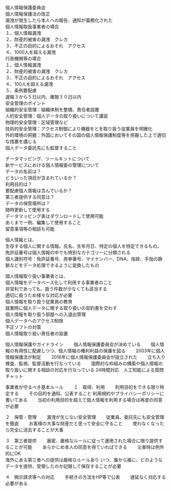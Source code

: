 個人情報保護委員会  
個人情報保護法の改正  
漏洩が発生したら本人への報告、通知が義務化された  
個人情報取扱事業者の場合    
１、個人情報漏洩  
２、財産的被害の漏洩　クレカ  
３、不正の目的によるおそれ　アクセス  
４、1000人を超える漏洩  
行政機関等の場合  
１、個人情報漏洩  
２、財産的被害の漏洩　クレカ  
３、不正の目的によるおそれ　アクセス  
４、100人を超える漏洩  
５、条例要配慮  
速報３から５日以内、確報３０日以内  
安全管理のポイント  
組織的安全管理：組織体制を整備、責任者設置  
人的安全管理：個人データの取り扱いについて講習  
物理的安全管理：区域管理など  
技術的安全管理：アクセス制御により機器をとを取り扱う従業員を明確化  
外的環境の把握：外国においてその国の個人情報保護制度等を把握した上で適切な措置を講じる  
個人データ委託先にも監督すること  

データマッピング、ツールキットについて  
新サービスにおける個人情報委の管理について  
データの名前は？  
どういった項目が含まれているか？  
利用目的は？  
要配慮個人情報は含んでいるか？  
第三者提供する同意は？  
データの保管場所は？  
随時更新して使用する  
データマッピング表はダウンロードして使用可能  
あくまで一例、編集して使用すること  
留意事項等の相談も可能  

個人情報とは、  
生存する個人に関する情報。氏名、生年月日、特定の個人を特定できるもの。  
免許証番号は個人情報の中でも特別なカテゴリーに分類される  
個人識別符号：免許証番号、旅券番号、マイナンバー、DNA、指紋、手指の静脈などをデータ処理できるように変換したもの  

個人情報取り扱い事業者とは、  
個人情報をデータベース化して利用する事業者のこと  
非営利であっても、扱う件数が少なくても該当する  
適切に扱うため様々な対応が必要  
個人情報を取り扱う従業員の教育  
就業時に個人データに関する取り扱いの契約書を交わす  
個人情報を取り扱う部屋への入退出管理  
個人データへのアクセス制限  
不正ソフトの対策  
個人情報取り扱い責任者の設置　　

個人情報保護やガイドライン　　
個人情報保護委員会が決めている　　
個人情報の有用性に配慮しつつ、個人情報の権利利益の保護を図る　　
2003年に個人情報保護法が制定　　
2016年に個人情報保護委員会が設立された　　
立ち入り検査、監視、監督活動を行なっている　　
国際的な枠組みの構築や個人情報の取り扱いに関する相談の対応を行なっている
24時間対応　人工知能による質問チャット　　

事業者が守るべき基本ルール　　
１　取得、利用　　
利用目的をできる限り特定する　　
その目的を通知、公表すること
利用規約やプライバシーポリシーに書いてある　　
当初の利用目的を超えて個人情報を利用する場合は再度の同意が必要　　

２　保管・管理　　
漏洩が生じない安全管理　　
従業員、委託先にも安全管理を徹底　　
お客様の大事な財産だと思って安全に守ること　　
使わなくなったら完全に消去することが大事　　

３　第三者提供　　
厳密、厳格なルールに従って運用された場合に限り提供することが可能　　
あらかじめ本人の同意を得ていればできる　　
災害時は例外的にOK  
海外にある第三者への提供は厳格なルールあり
いつ、誰から誰に、どのようなデータを提供、受領したのか記録して保存することが必要　　

４　開示請求等への対応　　
手続きの方法をHP等で公表　　
遅延なく対応する必要がある　　
